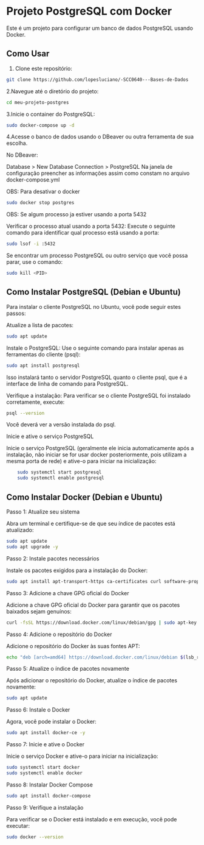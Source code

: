 # Projeto PostgreSQL com Docker

Este é um projeto para configurar um banco de dados PostgreSQL usando Docker.

## Como Usar

1. Clone este repositório:

 ```bash
 git clone https://github.com/lopesluciano/-SCC0640---Bases-de-Dados
```


2.Navegue até o diretório do projeto:

```bash
cd meu-projeto-postgres
```


3.Inicie o container do PostgreSQL:

```bash
sudo docker-compose up -d
```

4.Acesse o banco de dados usando o DBeaver ou outra ferramenta de sua escolha.
 
 No DBeaver:
 
 Database > New Database Connection > PostgreSQL 
 Na janela de configuração preencher as informações assim como constam no arquivo docker-compose.yml

OBS: Para desativar o docker 

```bash
sudo docker stop postgres
```

OBS: Se algum processo ja estiver usando a porta 5432

Verificar o processo atual usando a porta 5432: Execute o seguinte comando para identificar qual processo está usando a porta:

```bash
sudo lsof -i :5432
```
Se encontrar um processo PostgreSQL ou outro serviço que você possa parar, use o comando:

```bash
sudo kill <PID>
```

## Como Instalar PostgreSQL (Debian e Ubuntu)

Para instalar o cliente PostgreSQL no Ubuntu, você pode seguir estes passos:

Atualize a lista de pacotes:

```bash
sudo apt update
```

Instale o PostgreSQL: Use o seguinte comando para instalar apenas as ferramentas do cliente (psql):

```bash
sudo apt install postgresql
```

Isso instalará tanto o servidor PostgreSQL quanto o cliente psql, que é a interface de linha de comando para PostgreSQL.

Verifique a instalação: Para verificar se o cliente PostgreSQL foi instalado corretamente, execute:

```bash
psql --version
```

Você deverá ver a versão instalada do psql.

Inicie e ative o serviço PostgreSQL

Inicie o serviço PostgreSQL (geralmente ele inicia automaticamente após a instalação, não iniciar se for usar docker posteriormente, pois utilizam a mesma porta de rede) e ative-o para iniciar na inicialização:

```bash
    sudo systemctl start postgresql
    sudo systemctl enable postgresql
```

## Como Instalar Docker (Debian e Ubuntu)
Passo 1: Atualize seu sistema

Abra um terminal e certifique-se de que seu índice de pacotes está atualizado:

```bash
sudo apt update
sudo apt upgrade -y
```

Passo 2: Instale pacotes necessários

Instale os pacotes exigidos para a instalação do Docker:

```bash
sudo apt install apt-transport-https ca-certificates curl software-properties-common -y
```

Passo 3: Adicione a chave GPG oficial do Docker

Adicione a chave GPG oficial do Docker para garantir que os pacotes baixados sejam genuínos:

```bash
curl -fsSL https://download.docker.com/linux/debian/gpg | sudo apt-key add -
```

Passo 4: Adicione o repositório do Docker

Adicione o repositório do Docker às suas fontes APT:

```bash
echo "deb [arch=amd64] https://download.docker.com/linux/debian $(lsb_release -cs) stable" | sudo tee /etc/apt/sources.list.d/docker.list
```
Passo 5: Atualize o índice de pacotes novamente

Após adicionar o repositório do Docker, atualize o índice de pacotes novamente:

```bash
sudo apt update
```

Passo 6: Instale o Docker

Agora, você pode instalar o Docker:

```bash
sudo apt install docker-ce -y
```

Passo 7: Inicie e ative o Docker

Inicie o serviço Docker e ative-o para iniciar na inicialização:

```bash
sudo systemctl start docker
sudo systemctl enable docker
```

Passo 8: Instalar Docker Compose

```bash
sudo apt install docker-compose
```

Passo 9: Verifique a instalação

Para verificar se o Docker está instalado e em execução, você pode executar:

```bash
sudo docker --version
```
